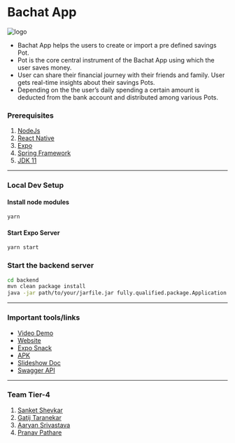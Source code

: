 # Bachat App
![logo](https://hackrx.s3.ap-south-1.amazonaws.com/bachat+(2).png)
- Bachat App helps the users to create or import a pre defined savings Pot. 
- Pot is the core central instrument of the Bachat App using which the user saves money. 
- User can share their financial journey with their friends and family. User gets real-time insights about their savings Pots. 
- Depending on the the user’s daily spending a certain amount is deducted from the bank account and distributed among various Pots. 


### Prerequisites
1. [NodeJs](https://nodejs.org/en/download/)
3. [React Native](https://reactnative.dev/)
3. [Expo](https://expo.dev/)
4. [Spring Framework](https://spring.io/projects/spring-framework)
5. [JDK 11](https://www.oracle.com/in/java/technologies/javase-jdk11-downloads.html)


---
### Local Dev Setup

#### Install node modules
```sh
yarn
```

#### Start Expo Server
```sh
yarn start
```

### Start the backend server
```sh
cd backend
mvn clean package install
java -jar path/to/your/jarfile.jar fully.qualified.package.Application
```

---
### Important tools/links
- [Video Demo](https://www.youtube.com/watch?v=f8GfvRuKWfs)
- [Website](https://thoughtful-tiger-5e817.netlify.app/)
- [Expo Snack](https://snack.expo.dev/@sanketshevkar/github.com-sanketshevkar-zeta-demo)
- [APK](https://exp-shell-app-assets.s3.us-west-1.amazonaws.com/android/%40gatij10/zeta-e67de90f9a3d417bb51a10dc172dfba2-signed.apk)
- [Slideshow Doc](https://docs.google.com/presentation/d/1tJ-ixMlejhV87MCwbXpwk_QKymq2WQZkHNjBSondraQ/edit?usp=sharing)
- [Swagger API](http://13.233.146.7:8084/swagger-ui.html#/)

---

### Team Tier-4
1. [Sanket Shevkar](https://github.com/sanketshevkar)
2. [Gatij Taranekar](https://github.com/gatij10)
3. [Aaryan Srivastava](https://github.com/aaryan11-hash)
4. [Pranav Pathare](https://github.com/Pranavpathare)